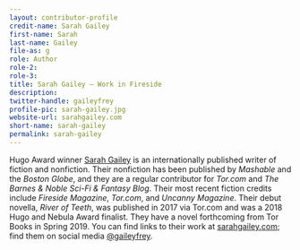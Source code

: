 ```yaml
---
layout: contributor-profile
credit-name: Sarah Gailey
first-name: Sarah
last-name: Gailey
file-as: g
role: Author
role-2:
role-3:
title: Sarah Gailey — Work in Fireside
description:
twitter-handle: gaileyfrey
profile-pic: sarah-gailey.jpg
website-url: sarahgailey.com
short-name: sarah-gailey
permalink: sarah-gailey
---
```


Hugo Award winner [Sarah Gailey](/sarah-gailey) is an internationally published writer of fiction and nonfiction. Their nonfiction has been published by _Mashable_ and the _Boston Globe_, and they are a regular contributor for _Tor.com_ and _The Barnes & Noble Sci-Fi & Fantasy Blog_. Their most recent fiction credits include _Fireside Magazine_, _Tor.com_, and _Uncanny Magazine_. Their debut novella, _River of Teeth_, was published in 2017 via Tor.com and was a 2018 Hugo and Nebula Award finalist. They have a novel forthcoming from Tor Books in Spring 2019. You can find links to their work at [sarahgailey.com](http://www.sarahgailey.com); find them on social media [@gaileyfrey](https://twitter.com/gaileyfrey).
